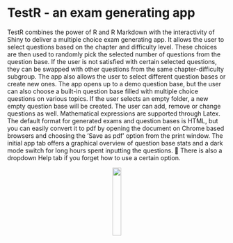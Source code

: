 # TestR - an exam generating app

TestR combines the power of R and R Markdown with the interactivity of Shiny to deliver a multiple choice exam generating app. It allows the user to select questions based on the chapter and difficulty level. These choices are then used to randomly pick the selected number of questions from the question base. If the user is not satisfied with certain selected questions, they can be swapped with other questions from the same chapter-difficulty subgroup.
The app also allows the user to select different question bases or create new ones. The app opens up to a demo question base, but the user can also choose a built-in question base filled with multiple choice questions on various topics. If the user selects an empty folder, a new empty question base will be created.
The user can add, remove or change questions as well. Mathematical expressions are supported through Latex. The default format for generated exams and question bases is HTML, but you can easily convert it to pdf by opening the document on Chrome based browsers and choosing the ‘Save as pdf’ option from the print window.
The initial app tab offers a graphical overview of question base stats and a dark mode switch for long hours spent inputting the questions.  There is also a dropdown Help tab if you forget how to use a certain option.


<p align="center">
  <img src = "https://user-images.githubusercontent.com/60142390/116230473-f9ceb900-a757-11eb-9cf4-8adc444cefd2.png" width = "20%" align = "center">
</p>
